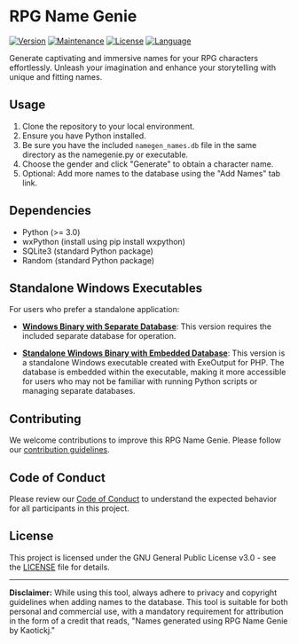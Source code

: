 # RPG Name Genie

[![Version](https://img.shields.io/badge/Version-2.0.0.21-brightgreen.svg)](https://github.com/kaotickj/RPG-Name-Genie)
[![Maintenance](https://img.shields.io/badge/Maintenance%20Level-Actively%20Maintained-blue.svg)](https://github.com/kaotickj/RPG-Name-Genie)
[![License](https://img.shields.io/badge/License-GPL--3.0-blue.svg)](https://github.com/kaotickj/RPG-Name-Genie/blob/main/LICENSE)
[![Language](https://img.shields.io/badge/Language-Python%203.11-blue.svg)](https://www.python.org/downloads/release/python-311)

Generate captivating and immersive names for your RPG characters effortlessly. Unleash your imagination and enhance your storytelling with unique and fitting names.

## Usage

1. Clone the repository to your local environment.
2. Ensure you have Python installed.
3. Be sure you have the included `namegen_names.db` file in the same directory as the namegenie.py or executable.
4. Choose the gender and click "Generate" to obtain a character name.
5. Optional: Add more names to the database using the "Add Names" tab link.

## Dependencies

- Python (>= 3.0)
- wxPython (install using pip install wxpython)
- SQLite3 (standard Python package)
- Random (standard Python package)


## Standalone Windows Executables

For users who prefer a standalone application:

- [**Windows Binary with Separate Database**](https://github.com/kaotickj/RPG-Name-Genie/tree/main/package_exe-db): This version requires the included separate database for operation.

- [**Standalone Windows Binary with Embedded Database**](https://github.com/kaotickj/RPG-Name-Genie/tree/main/standalone_exe): This version is a standalone Windows executable created with ExeOutput for PHP. The database is embedded within the executable, making it more accessible for users who may not be familiar with running Python scripts or managing separate databases.

## Contributing

We welcome contributions to improve this RPG Name Genie. Please follow our [contribution guidelines](CONTRIBUTING.md).

## Code of Conduct

Please review our [Code of Conduct](CODE_OF_CONDUCT.md) to understand the expected behavior for all participants in this project.

## License

This project is licensed under the GNU General Public License v3.0 - see the [LICENSE](LICENSE) file for details.

---

**Disclaimer:** While using this tool, always adhere to privacy and copyright guidelines when adding names to the database. This tool is suitable for both personal and commercial use, with a mandatory requirement for attribution in the form of a credit that reads, "Names generated using RPG Name Genie by Kaotickj."
